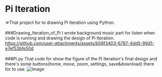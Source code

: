 # Pi Iteration
=>That project for to drawing Pi Iteration using Python.
<br><br>
###Drawing_Iteration_of_Pi
I wrote background music part for listen when code is running and drawing the design of Pi Iteration.
https://github.com/user-attachments/assets/b58f3403-6787-4dd5-99d1-e7ef53bfe50d
<br><br>
###Pi.py
That code for show the figure of the Pi Iteration's final design and there's some buttons(home, move, zoom, settings, save&download) there for to use.
![Image](https://github.com/user-attachments/assets/8f0dd130-e607-43c0-a73f-b3a1d0c34c90)
